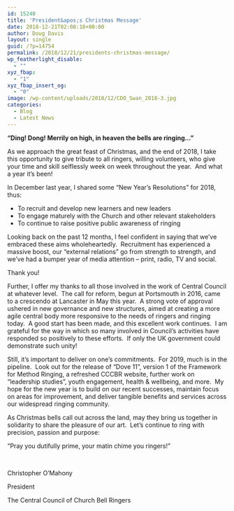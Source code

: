 ```yaml
---
id: 15240
title: 'President&apos;s Christmas Message'
date: 2018-12-21T02:08:18+00:00
author: Doug Davis
layout: single
guid: /?p=14754
permalink: /2018/12/21/presidents-christmas-message/
wp_featherlight_disable:
  - ""
xyz_fbap:
  - "1"
xyz_fbap_insert_og:
  - "0"
image: /wp-content/uploads/2018/12/CDO_Swan_2018-3.jpg
categories:
  - Blog
  - Latest News
---
```

**“Ding! Dong! Merrily on high, in heaven the bells are ringing…”**

As we approach the great feast of Christmas, and the end of 2018, I take this opportunity to give tribute to all ringers, willing volunteers, who give your time and skill selflessly week on week throughout the year.  And what a year it’s been!

In December last year, I shared some “New Year’s Resolutions” for 2018, thus:

  * To recruit and develop new learners and new leaders
  * To engage maturely with the Church and other relevant stakeholders
  * To continue to raise positive public awareness of ringing

Looking back on the past 12 months, I feel confident in saying that we’ve embraced these aims wholeheartedly.  Recruitment has experienced a massive boost, our “external relations” go from strength to strength, and we’ve had a bumper year of media attention – print, radio, TV and social.

Thank you!

Further, I offer my thanks to all those involved in the work of Central Council at whatever level.  The call for reform, begun at Portsmouth in 2016, came to a crescendo at Lancaster in May this year.  A strong vote of approval ushered in new governance and new structures, aimed at creating a more agile central body more responsive to the needs of ringers and ringing today.  A good start has been made, and this excellent work continues.  I am grateful for the way in which so many involved in Council’s activities have responded so positively to these efforts.  If only the UK government could demonstrate such unity!

Still, it’s important to deliver on one’s commitments.  For 2019, much is in the pipeline.  Look out for the release of “Dove 11”, version 1 of the Framework for Method Ringing, a refreshed CCCBR website, further work on “leadership studies”, youth engagement, health & wellbeing, and more.  My hope for the new year is to build on our recent successes, maintain focus on areas for improvement, and deliver tangible benefits and services across our widespread ringing community.

As Christmas bells call out across the land, may they bring us together in solidarity to share the pleasure of our art.  Let’s continue to ring with precision, passion and purpose:

“Pray you dutifully prime, your matin chime you ringers!”

&nbsp;

Christopher O’Mahony

President

The Central Council of Church Bell Ringers
